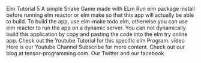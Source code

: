 Elm Tutorial 5
A simple Snake Game made with ELm
Run elm package install before running elm reactor or elm make so that this app will actually be able to build.
To build the app, use elm-make todo.elm, otherwise you can use elm reactor to run the app on a dynamic server.
You can not dynamically build this application by copy and pasting the code into the elm try online app.
Check out the Youtube Tutorial for this specific elm Program. video Here is our Youtube Channel Subscribe for more content.
Check out our blog at tensor-programming.com.
Our Twitter and our facebook